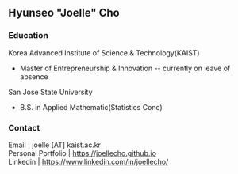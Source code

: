 ## Hyunseo "Joelle" Cho 
  
### Education
Korea Advanced Institute of Science & Technology(KAIST)  
* Master of Entrepreneurship & Innovation -- currently on leave of absence

San Jose State University  
* B.S. in Applied Mathematic(Statistics Conc)  

### Contact
Email | joelle [AT] kaist.ac.kr  
Personal Portfolio | https://joellecho.github.io  
Linkedin | https://www.linkedin.com/in/joellecho/
